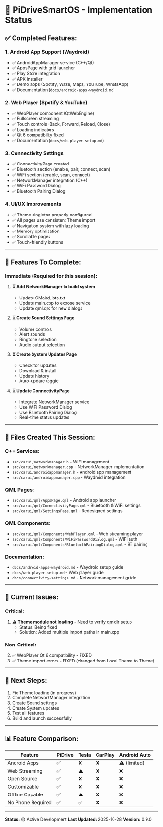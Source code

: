 # 🚀 PiDriveSmartOS - Implementation Status

## ✅ **Completed Features:**

### **1. Android App Support (Waydroid)**
- ✅ AndroidAppManager service (C++/Qt)
- ✅ AppsPage with grid launcher
- ✅ Play Store integration
- ✅ APK installer
- ✅ Demo apps (Spotify, Waze, Maps, YouTube, WhatsApp)
- ✅ Documentation (`docs/android-apps-waydroid.md`)

### **2. Web Player (Spotify & YouTube)**
- ✅ WebPlayer component (QtWebEngine)
- ✅ Fullscreen streaming
- ✅ Touch controls (Back, Forward, Reload, Close)
- ✅ Loading indicators
- ✅ Qt 6 compatibility fixed
- ✅ Documentation (`docs/web-player-setup.md`)

### **3. Connectivity Settings**
- ✅ ConnectivityPage created
- ✅ Bluetooth section (enable, pair, connect, scan)
- ✅ WiFi section (enable, scan, connect)
- ✅ NetworkManager integration (C++)
- ✅ WiFi Password Dialog
- ✅ Bluetooth Pairing Dialog

### **4. UI/UX Improvements**
- ✅ Theme singleton properly configured
- ✅ All pages use consistent Theme import
- ✅ Navigation system with lazy loading
- ✅ Memory optimization
- ✅ Scrollable pages
- ✅ Touch-friendly buttons

---

## 🔧 **Features To Complete:**

### **Immediate (Required for this session):**
1. ⏳ **Add NetworkManager to build system**
   - Update CMakeLists.txt
   - Update main.cpp to expose service
   - Update qml.qrc for new dialogs

2. ⏳ **Create Sound Settings Page**
   - Volume controls
   - Alert sounds
   - Ringtone selection
   - Audio output selection

3. ⏳ **Create System Updates Page**
   - Check for updates
   - Download & install
   - Update history
   - Auto-update toggle

4. ⏳ **Update ConnectivityPage**
   - Integrate NetworkManager service
   - Use WiFi Password Dialog
   - Use Bluetooth Pairing Dialog
   - Real-time status updates

---

## 📁 **Files Created This Session:**

### **C++ Services:**
- `src/carui/networkmanager.h` - WiFi management
- `src/carui/networkmanager.cpp` - NetworkManager implementation
- `src/carui/androidappmanager.h` - Android app management
- `src/carui/androidappmanager.cpp` - Waydroid integration

### **QML Pages:**
- `src/carui/qml/AppsPage.qml` - Android app launcher
- `src/carui/qml/ConnectivityPage.qml` - Bluetooth & WiFi settings
- `src/carui/qml/SettingsPage.qml` - Redesigned settings

### **QML Components:**
- `src/carui/qml/Components/WebPlayer.qml` - Web streaming player
- `src/carui/qml/Components/WiFiPasswordDialog.qml` - WiFi auth
- `src/carui/qml/Components/BluetoothPairingDialog.qml` - BT pairing

### **Documentation:**
- `docs/android-apps-waydroid.md` - Waydroid setup guide
- `docs/web-player-setup.md` - Web player guide
- `docs/connectivity-settings.md` - Network management guide

---

## 🐛 **Current Issues:**

### **Critical:**
1. ⚠️ **Theme module not loading** - Need to verify qmldir setup
   - Status: Being fixed
   - Solution: Added multiple import paths in main.cpp

### **Non-Critical:**
2. ✅ WebPlayer Qt 6 compatibility - FIXED
3. ✅ Theme import errors - FIXED (changed from Local.Theme to Theme)

---

## 🎯 **Next Steps:**

1. Fix Theme loading (in progress)
2. Complete NetworkManager integration
3. Create Sound settings
4. Create System updates
5. Test all features
6. Build and launch successfully

---

## 📊 **Feature Comparison:**

| Feature | PiDrive | Tesla | CarPlay | Android Auto |
|---------|---------|-------|---------|--------------|
| Android Apps | ✅ | ❌ | ❌ | ⚠️ (limited) |
| Web Streaming | ✅ | ⚠️ | ❌ | ❌ |
| Open Source | ✅ | ❌ | ❌ | ❌ |
| Customizable | ✅ | ❌ | ❌ | ❌ |
| Offline Capable | ✅ | ⚠️ | ❌ | ❌ |
| No Phone Required | ✅ | ✅ | ❌ | ❌ |

---

**Status:** 🟡 Active Development
**Last Updated:** 2025-10-28
**Version:** 0.9.0

